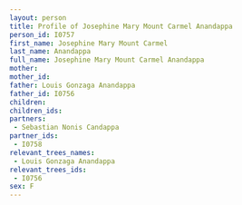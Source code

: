 ```yaml
---
layout: person
title: Profile of Josephine Mary Mount Carmel Anandappa
person_id: I0757
first_name: Josephine Mary Mount Carmel
last_name: Anandappa
full_name: Josephine Mary Mount Carmel Anandappa
mother: 
mother_id: 
father: Louis Gonzaga Anandappa
father_id: I0756
children:
children_ids:
partners:
 - Sebastian Nonis Candappa
partner_ids:
 - I0758
relevant_trees_names:
 - Louis Gonzaga Anandappa
relevant_trees_ids:
 - I0756
sex: F
---
```


